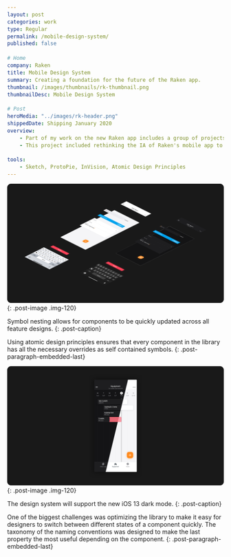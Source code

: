 ```yaml
---
layout: post
categories: work
type: Regular
permalink: /mobile-design-system/
published: false

# Home
company: Raken
title: Mobile Design System
summary: Creating a foundation for the future of the Raken app.
thumbnail: /images/thumbnails/rk-thumbnail.png
thumbnailDesc: Mobile Design System

# Post
heroMedia: "../images/rk-header.png"
shippedDate: Shipping January 2020
overview:
    - Part of my work on the new Raken app includes a group of projects that can be categorized as platform design.
    - This project included rethinking the IA of Raken's mobile app to focus more on the correct persona.

tools:
    - Sketch, ProtoPie, InVision, Atomic Design Principles
---
```


![Support for iOS 13 dark mode](../images/rk-2.png){: .post-image .img-120}

Symbol nesting allows for components to be quickly updated across all feature designs.
{: .post-caption}

Using atomic design principles ensures that every component in the library has all the necessary overrides as self contained symbols. 
{: .post-paragraph-embedded-last}

![Support for iOS 13 dark mode](../images/rk-1.png){: .post-image .img-120}

The design system will support the new iOS 13 dark mode.
{: .post-caption}

One of the biggest challenges was optimizing the library to make it easy for designers to switch between different states of a component quickly. The taxonomy of the naming conventions was designed to make the last property the most useful depending on the component.
{: .post-paragraph-embedded-last}